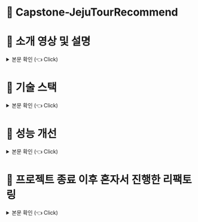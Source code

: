 # :runner: Capstone-JejuTourRecommend

# :star2: 소개 영상 및 설명

<details>
  
<summary> 본문 확인 (👈 Click)</summary>
아래 블로그를 통해 자세한 내용을 확인할 수 있습니다

https://blog.naver.com/PostView.naver?blogId=suheonj95&Redirect=View&logNo=222783108548&categoryNo=1&isAfterWrite=true&isMrblogPost=false&isHappyBeanLeverage=true&contentLength=5077&isWeeklyDiaryPopupEnabled=true

</details>

# :star2: 기술 스택

<details>

<summary> 본문 확인 (👈 Click)</summary>
기술 스택으로는 spring-boot, jpa, querydsl로 백엔드를 구성하였습니다.
서버배포는 ec2 로 하였으며, 데이터베이스는 mysql로 진행하였습니다.
그러나 위에 코드는 지속적인 빠른 테스트를 h2디비를 사용하였습니다.

전반적인 자세한 소개와 시현영상은 아래 링크로 들어가면 자세히 볼수 있습니다.

</details>

# :star2: 성능 개선

<details>
<summary> 본문 확인 (👈 Click)</summary>
  
## Querydsl

1. 묵시적 조인을 모두 명시적 조인으로 수정

- 기존에 묵시적 조인으로 상세한 조인 명령을 하지 않았더니 원하던 InnerJoin으로 쿼리문이 나가지 않고 Cross join으로 쿼리문이 나가는 것을 확인하여 수정하였습니다

2. exit 함수 수정

- JPQL에서 select의 exists 를 지원하지 않습니다 (select exists 문법)
  (단, where의 exists는 지원합니다)
  ->그래서 exists 를 우회하기 위해 count 쿼리를 사용합니다 -> 이때 문제가 생깁니다

  ￼

- querydsl의 exist는 실제로 성능이슈가 있는 count()>0으로 실행됩니다
  (Querydsl에서 기본적으로 지원하는 exists 를 보면 성능상 이슈가 있는 count 쿼리 방식을 사용했습니다)
  count는 전체 다 훑어보는 것으로 성능 저하 문제가 생깁니다

- 해결방법
  limit(1)을 사용하여 해결하였습니다
  jpql에서는 from없이는 쿼리가 실행되지 않아서 limit(1)을 사용하였습니다
  limit(1)로 조회제한을 한여 실행하였습니다 (= fetchFirst())

## Spring Data JPA

1. deleteAll 메서드

- spring Data JPA에서의 기본 deleteAll(entities) 메서드는 엔티티 하나마다 쿼리문을 날리데 되어서 속도가 많이 느립니다
  이를 성능 개선 하기 위해 한번에 delete 연산을 하는 메서드를 만들어 해결하였습니다.
  <img src="./images/bulkDeleteMemberSpotByMember.png?raw=true"  width="800" height="180"/>

- 위에와 비슷하게 회원가입시 관광지와 연관되어 다수의 회원 정보를 업데이트를 해야하는 경우가 있었는데 처음에는 entity 생성마다
  spring data jpa의 save()메서들 사용하여 하나씩 저장하였는데 성능이 너무 나오지 않았다
  그래서 for loop로 하나씩 save하는 것 보단 List에 entity를 전부 담아서 한 번의 saveAll이 더 성능에 좋은 것을 알게 되어 saveAllAndFlush()를 사용하여 선능 튜닝을 해결하였습니다
  <img  alt="메인페이지" src="./images/saveAllAndFlush.png?raw=true"  width="1000" height="250"/>

</details>

# :star2: 프로젝트 종료 이후 혼자서 진행한 리팩토링

<details>

  <summary> 본문 확인 (👈 Click)</summary>

## API 명세서 수정

본 프로젝트가 종료 되고 주변 지인 그리고 발표 영상 평가 및 심사위원님들의 피드백을 듣고 사용자 측면에서 더 편리한 UI를 고려하여 기존 API 명세서 내용을 수정하였습니다

1. 메인페이지에서 사용가 찜했던 관광지도 표시할수 있게 수정

- 사용자가 기존에 위시리스트에 관광지를 추가했는지 알수있게 표시하도록 하였습니다

2. 메인 페이지에서 사진 노출 1장 -> 3장

- 기존 메인 페이지에서 관광지별 사진에 마우스 커서를 갖다대면, 설명이 나오게 했습니다. 거기에서 추가로 사진 한장이 아닌 여러장을 볼수 있게 api를 수정하였습니다.

3. 위시리시트페이지 사진 노출 1장 -> 3장

- 기존에 위시리스트 페이지에서 위시리스트 화면의 사진을 대표 사진 한장으로 대체 하였으나 여러장으로 보여줄수 있게 하였습니다.

## 객체지항의 오해와 사실, 디자인 패턴 적용

- “객체 지향의 사실과 오해” 책을 통해 객체 지향의 의미를 좀 더 이해할 수 있는 계기 되었습니다. 그래서 "객체 지향 언어인 자바"를 책에서 말한 역할, 책임, 협력의 관점으로 바라보며 설계할 수 있다는 것을 알게 되었습니다.
  이후 "객체 지향의 역할, 책임, 협력"을 23가지 패턴으로 만든 “GOF의 23가지 디자인 패턴”도 학습하여 본 프로젝트에 적용하여 좀더 객체 지향적인 코드로 바꾸었습니다

1. 관광지 위치 전략 패턴 적용

- 전략 패턴: “상황내용을 포함하는(가지고 있는) 역할”과 “상황에 따른 다양한 전략을 포함하는 역할”을 나누어 전략들을 분리하는 패턴을 만들었습니다
  저는 동서남북의 클래스를 따로 분리하여 "위치 정보를 가지고 있는 역할"을 만들고,
  이러한 "위치 정보를 관리하는 역할" LocationStrategy 인터페이스를 만들어 객체들간의 협력 관계를 만들었습니다

<img  alt="메인페이지" src="./images/stragetyPatternPackage.png?raw=true"  >
<img  alt="메인페이지" src="./images/stragetyPatternExample.png?raw=true"  >

- 전략 패턴을 사용한 이유: 현재 동서남북으로 위치정보를 분리하 것은 설문조사와 각 읍별 관광지의 개수를 고려하여 저희 임의의 적절한 지억을 나누었습니다.
  이는 관광지가 새로 생길수 있어 지역별 관광지 개수 변경이 되는 우려가 있었습니다
  그래새 유지보수를 더 편리하게 하기 위해서 전략 패턴을 적용하였습니다.

2. 메타 데이터 빌더 패턴 적용

- 빌더패턴: “많은 인스턴스를 관리하는 역할”과 “해당 인스턴스를 생성하는 역할”을 만들어 기존 구조를 세부적(구체적)으로 분리시키는 패턴
- 메타 데이터 인스턴스를 관리하는 역햘은 MetaDataBuilder 인터페이스에게 역할 주었고
  상황별 메타데이터를 생성하는 역할은 MetaDataDirector 클래스에게 역할을 부여하여 적용하였습니다

<img  alt="메인페이지" src="./images/builderPatternExample.png?raw=true">
<img  alt="메인페이지" src="./images/metaDataPackage.png?raw=true">

- 빌더 패턴을 사용한 이유: 새로운 메타 데이터가 생길때마다 list와 map을 사용하여 일일히 정보블 반환하는 것에 번거로움이 있었습니다
  또한 메타데이터의 정보를 수정되는 경우도 다수 발생하는 것에 대비하여 위와 같이 빌더 패턴을 적용하였습니다

## Spring Security 개선

1. Spring Security 구조 개선

- 스프링과 JPA를 학습한지 3주만에 프로젝트를 들어간 상황 이었기에 Spring Security는 제대로 모른 상태로 본 프로젝트에 들어갔습니다.
  프로젝트가 종료이후 Spring Security를 학습하여 기존에 엉망이었던 코드 내용들을 수정 작업하였습니다.

2. redis 데이터베이스 추가

- logoutToken는 redis 데이터베이스를 새로 적용하여 토큰 정보를 가져오는데 성능 개선을 했습니다.

## CI/CD

- 본 프로젝트 진행할 당시, 배포를 담당하지 않았습니다. 이후 프로젝트가 종료우 제가 따로 AWS, Deploy, GitHubAction으로 자동 배포가 되도록 하였습니다.


</details>
